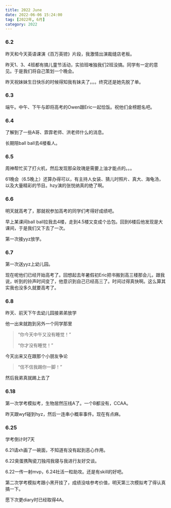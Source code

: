 ```yaml
---
title: 2022 June
date: 2022-06-06 15:24:00
tag: [2022年, 6月]
category: 2022
---
```


### 6.2

昨天和今天英语课演《百万英镑》片段，我激情出演裁缝店老板。

昨天1、3、4班都有搞儿童节活动，实验班唯独我们2班没搞。同学有一定的意见。于是我们将自己策划一个晚会。

昨天祝妹妹生日快乐的时候得知我有妹夫了。。。终究还是她先脱了单。

### 6.3

端午。中午、下午与即将高考的Owen跟Eric一起恰饭。祝他们金榜题名吧。

### 6.4

了解到了一些A哥、霏霏老师、洪老师什么的消息。

长期陪ball ball去4楼看人。

### 6.5

周神帮忙买了打火机，然后发现那朵玫瑰是需要上油才能点的。。。

61晚会（6.5晚上）还算办得可以，有主持人女装、猜儿时照片、真大、海龟汤，以及大量精彩的节目。hzy演的张悦纳真的绝了啊。

### 6.6

明天就高考了，那就祝参加高考的同学们考得好成绩吧。

早上某课间ball ball拉我去4楼，走到4.5楼又变成个怂包。回到6楼后他发现是大课间，于是我们又下去了一次。

第一次接yyz放学。

### 6.7

第一次送yyz上幼儿园。

现在呢他们已经开始高考了。回想起去年暑假初Eric把书搬到高三楼那会儿，跟我说，听到的铃声时间变了，他意识到自己已经高三了。时间过得真快啊。这么算其实我也没多久就要高考了。

### 6.8

昨天、前天下午去幼儿园接弟弟放学

他一出来就跑到另外一个同学那里

> “你今天中午又没有睡觉！”
>
> “你才没有睡觉！”

今天出来又在跟那个小朋友争论

> “信不信我踢你一脚！”

然后我弟真就踢上去了

### 6.18

第一次学考模拟考，生物居然压线A了。一个B都没有，CCAA。

昨天跟wyf碰到hyz，然后一连串小概率事件。现在有点麻。

### 6.25

学考倒计时7天

6.21请xh画了一碗面，不知道有没有起到恶心作用。

6.22臭蛋携陶瓷刀独闯我寝与我进行友好交谈。

6.22一传一射mvp，6.24社活一粒助攻。还是有skill的好吧。

第二次学考模拟考跟小黑开挂了，成绩没啥参考价值，明天第三次模拟考了得认真搞一下。

愿下次更diary时已经取得4A。